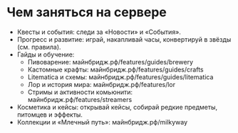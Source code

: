 # Чем заняться на сервере
- Квесты и события: следи за «Новости» и «События».
- Прогресс и развитие: играй, накапливай часы, конвертируй в звёзды (см. правила).
- Гайды и обучение:
  - Пивоварение: майнбридж.рф/features/guides/brewery
  - Кастомные крафты: майнбридж.рф/features/guides/crafts
  - Litematica и схемы: майнбридж.рф/features/guides/litematica
  - Лор и история мира: майнбридж.рф/features/lor
  - Стримы и активности комьюнити: майнбридж.рф/features/streamers
- Косметика и кейсы: открывай кейсы, собирай редкие предметы, питомцев и эффекты.
- Коллекции и «Млечный путь»: майнбридж.рф/milkyway
